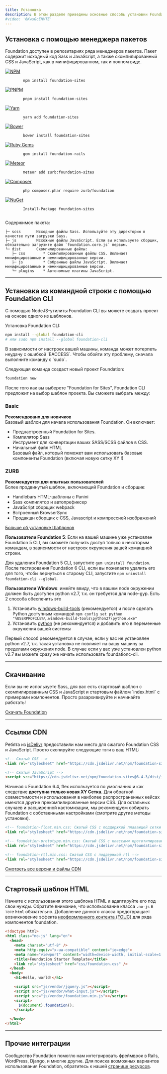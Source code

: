 ```yaml
---
title: Установка
description: В этом разделе приведены основные способы установки Foundation.
#video: '6KwsGcEHVTE'
---
```


## Установка с помощью менеджера пакетов

Foundation доступен в репозитариях ряда менеджеров пакетов. Пакет содержит исходный код Sass и JavaScript, а также скомпилированный CSS и JavaScript, как в минифицированном, так и полном виде.

<div class="grid-x grid-margin-x">
  <div class="cell small-2 text-right">
    <a href="https://www.npmjs.com/package/foundation-sites">
      <img class="docs-install-vendor-icon" src="{{root}}assets/img/icons/logo-npm.svg" alt="NPM">
    </a>
  </div>
  <div class="cell small-10">
    <div class="docs-code">
      <code class="bash">
        npm install foundation-sites
      </code>
    </div>
  </div>

  <div class="cell small-2 text-right">
    <a href="https://www.npmjs.com/package/foundation-sites">
      <img class="docs-install-vendor-icon" src="{{root}}assets/img/icons/logo-pnpm.svg" alt="PNPM">
    </a>
  </div>
  <div class="cell small-10">
    <div class="docs-code">
      <code class="bash">
        pnpm install foundation-sites
      </code>
    </div>
  </div>

  <div class="cell small-2 text-right">
    <a href="https://yarnpkg.com/en/package/foundation-sites">
      <img class="docs-install-vendor-icon" src="{{root}}assets/img/icons/logo-yarn.svg" alt="Yarn">
    </a>
  </div>
  <div class="cell small-10">
    <div class="docs-code">
      <code class="bash">
        yarn add foundation-sites
      </code>
    </div>
  </div>

  <div class="cell small-2 text-right">
    <a href="https://bower.io/search/?q=foundation-sites">
      <img class="docs-install-vendor-icon" src="{{root}}assets/img/icons/logo-bower.svg" alt="Bower">
    </a>
  </div>
  <div class="cell small-10">
    <div class="docs-code">
      <code class="bash">
        bower install foundation-sites
      </code>
    </div>
  </div>

  <div class="cell small-2 text-right">
    <a href="https://rubygems.org/gems/foundation-rails">
      <img class="docs-install-vendor-icon" src="{{root}}assets/img/icons/logo-rubygems.svg" alt="Ruby Gems">
    </a>
  </div>
  <div class="column small-10">
    <div class="docs-code">
      <code class="bash">
        gem install foundation-rails
      </code>
    </div>
  </div>

  <div class="cell small-2 text-right">
    <a href="https://atmospherejs.com/zurb/foundation-sites">
      <img class="docs-install-vendor-icon" src="{{root}}assets/img/icons/logo-meteor.svg" alt="Meteor">
    </a>
  </div>
  <div class="cell small-10">
    <div class="docs-code">
      <code class="bash">
        meteor add zurb:foundation-sites
      </code>
    </div>
  </div>

  <div class="cell small-2 text-right">
    <a href="https://packagist.org/packages/zurb/foundation">
      <img class="docs-install-vendor-icon" src="{{root}}assets/img/icons/logo-composer.svg" alt="Composer">
    </a>
  </div>
  <div class="cell small-10">
    <div class="docs-code">
      <code class="bash">
        php composer.phar require zurb/foundation
      </code>
    </div>
  </div>

  <div class="cell small-2 text-right">
    <a href="https://www.nuget.org/packages/foundation-sites/">
      <img class="docs-install-vendor-icon" src="{{root}}assets/img/icons/logo-nuget.svg" alt="NuGet">
    </a>
  </div>
  <div class="cell small-10">
    <div class="docs-code">
      <code class="bash">
        Install-Package foundation-sites
      </code>
    </div>
  </div>
</div>

Содержимое пакета:

```
├─ scss       Исходные файлы Sass. Используйте эту директорию в качестве пути загрузки Sass.
├─ js         Исхожные файлы JavaScript. Если вы используете сборщик, обязательно загрузите файл `foundation.core.js` первым.
└─ dist       Скомпилированные файлы:
   ├─ css        * Скомпилированные файлы CSS. Включает минифицированные и неминифицированные версии.
   ├─ js         * Собранные файлы JavaScript. Включает минифицированные и неминифицированные версии.
   └─ plugins    * Автономные плагины JavaScript.
```

---

## Установка из командной строки с помощью Foundation CLI

С помощью NodeJS-утилиты Foundation CLI вы можете создать проект на основе одного из шаблонов.

Установка Foundation CLI:

```bash
npm install --global foundation-cli
# или sudo npm install --global foundation-cli
```

<div class="callout info">
  В зависимости от настроек вашей машины, команда может потерпеть неудачу с ошибкой `EACCESS`. Чтобы обойти эту проблему, сначала выполните команду с `sudo`.
</div>

Следующая команда создаст новый проект Foundation:

```bash
foundation new
```

После того как вы выберете "Foundation for Sites", Foundation CLI предложит на выбор шаблон проекта. Вы сможете выбрать между:

<div class="grid-x grid-margin-x">
  <div class="cell small-6">
    <h3>Basic</h3>
    <p>
      <b>Рекомендовано для новичков</b><br>
      Базовый шаблон для начала использования Foundation. Он включает:
      <ul>
        <li>
          Преднастроенный Foundation for Sites.
        </li>
        <li>
          Компилятор Sass<br>
          Инструмент для конвертации ваших SASS/SCSS файлов в CSS.
        </li>
        <li>
          Начальный файл HTML<br>
          Базовый файл, который поможет вам использовать базовые компоненты Foundation (включая новую сетку XY !)
        </li>
      </ul>
    </p>
  </div>

  <div class="cell small-6">
    <h3>ZURB</h3>
    <p>
      <b>Рекомендуется для опытных пользователей</b><br>
      Более продвинутый шаблон, включающий Foundation и сборщик:
      <ul>
        <li>Handlebars HTML-шаблоны с Panini</li>
        <li>Sass компилятор и автопрефиксер</li>
        <li>JavaScript сборщик webpack</li>
        <li>Встроенный BrowserSync</li>
        <li>Продакшн сборщик с CSS, Javascript и компрессией изображений</li>
      </ul>
    </p>
  </div>
</div>

<p class="text-center">
  <a href="starter-projects.html" class="button">Больше об установке Шаблонов</a>
</p>

<div class="callout info">
  <p><strong>Пользователи Foundation 5</strong>: Если на вашей машине уже установлен Foundation 5 CLI, вы сможете получить доступ только к некоторым командам, в зависимости от настроек окружения вашей командной строки.</p>

  <p>Для удаления Foundation 5 CLI, запустите <code>gem uninstall foundation</code>. После тестирования Foundation 6 CLI, если вы пожелаете удалить его для того, чтобы вернуться к старому CLI, запустите <code>npm uninstall foundation-cli --global</code>.</p>
</div>

<div class="callout info">
  <p><strong>Пользователи Windows</strong>: имейте ввиду, что в вашем node окружении должен быть доступен python v2.7, т.к. он требуется для node-gyp. Есть 2 способа обеспечить это</p>

  <ol>
    <li>Установить <a href="https://github.com/felixrieseberg/windows-build-tools">windows-build-tools</a> (рекомендуется) и после сделать Python доступным командой <code>npm config set python "%USERPROFILE%\.windows-build-tools\python27\python.exe"</code></li>
    <li>Установить <a href="https://www.python.org/downloads/">python</a> (не рекомендуется) и добавить его в переменные окружения вашей системы</li>
  </ol>
 
  <p>Первый способ рекомендуется в случае, если у вас не установлен python v2.7, т.к. такая установка не повлияет на вашу машину за пределами окружения node. В случае если у вас уже установлен python v2.7 вы можете сразу же начать использовать foundationc-cli.</p>
</div>

---

## Скачивание

<div class="grid-x grid-margin-x">
  <div class="cell">
    <p>
      Если вы не используете Sass, для вас есть стартовый шаблон с скомпилированным CSS и JavaScript и стартовым файлом `index.html` с примерами компонентов. Просто разархивируйте и начинайте работать!
    </p>
    <p class="text-center">
      <a href="http://foundation.zurb.com/sites/download" class="button">Скачать Foundation</a>
    </p>
  </div>
</div>

---

## Ссылки CDN

Ребята из [jsDelivr](https://www.jsdelivr.com) предоставили нам место для сжатого Foundation CSS и JavaScript. Просто скопируйте следующие тэги в ваш HTML:

```html
<!-- Сжатый CSS -->
<link rel="stylesheet" href="https://cdn.jsdelivr.net/npm/foundation-sites@6.4.3/dist/css/foundation.min.css" integrity="sha256-GSio8qamaXapM8Fq9JYdGNTvk/dgs+cMLgPeevOYEx0= sha384-wAweiGTn38CY2DSwAaEffed6iMeflc0FMiuptanbN4J+ib+342gKGpvYRWubPd/+ sha512-QHEb6jOC8SaGTmYmGU19u2FhIfeG+t/hSacIWPpDzOp5yygnthL3JwnilM7LM1dOAbJv62R+/FICfsrKUqv4Gg==" crossorigin="anonymous">

<!-- Сжатый JavaScript -->
<script src="https://cdn.jsdelivr.net/npm/foundation-sites@6.4.3/dist/js/foundation.min.js" integrity="sha256-mRYlCu5EG+ouD07WxLF8v4ZAZYCA6WrmdIXyn1Bv9Vk= sha384-KzKofw4qqetd3kvuQ5AdapWPqV1ZI+CnfyfEwZQgPk8poOLWaabfgJOfmW7uI+AV sha512-0gHfaMkY+Do568TgjJC2iMAV0dQlY4NqbeZ4pr9lVUTXQzKu8qceyd6wg/3Uql9qA2+3X5NHv3IMb05wb387rA==" crossorigin="anonymous"></script>
```

Начиная с Foundation 6.4, flex используется по умолчанию и как следствие **доступна только новая XY Сетка**. Для обратной совместимости и использования в наиболее распространенных кейсах имеются другие прекомпилированные версии CSS. Для остальных случаев и расширенной кастомизации, мы рекомендуем собирать Foundation с собственными настройками (смотрите другие методы установки).

```html
<!-- foundation-float.min.css: Сжатый CSS с поддержкой плавающей сетки -->
<link rel="stylesheet" href="https://cdn.jsdelivr.net/npm/foundation-sites@6.4.3/dist/css/foundation-float.min.css" integrity="sha256-TPcVVrzfTETpAWQ8HhBHIMT7+DbszMr5n3eFi+UwIl8= sha384-+aXh7XSzITwlvjelsNWuL1A9rT8pWGaiqMMeUjtKcsWIfzT1oV8Mp3oYxmjPK8Gv sha512-cArttU/Yh+PzfQ/dhCdfBiU9+su+fuCwFxLrlLbvuJE/ynUbstaKweVPs7Hdbok9jlv9cwt+xdk20wRz7oYErQ==" crossorigin="anonymous">

<!-- foundation-prototype.min.css: Сжатый CSS с классами прототипирования -->
<link rel="stylesheet" href="https://cdn.jsdelivr.net/npm/foundation-sites@6.4.3/dist/css/foundation-prototype.min.css" integrity="sha256-JyhZsgvsqjrdl9GPOILi/zyc+z4dcwXiyP1Q7cwWlM0= sha384-GtUT6gOaCY/S1ggTUOnqe5CQAEAZ6oVTmMq3X4vfZrvp+tLgjBEmwVxJnukor+o0 sha512-x3+KBxBjFh8PGncrfDOsJhntYDBFdJxmpb211THYkQOaGWvk7ckZG6prGUpZqz85AXgiispjow06+bDnIxnWDQ==" crossorigin="anonymous">

<!-- foundation-rtl.min.css: Сжатый CSS с поддержкой rtl -->
<link rel="stylesheet" href="https://cdn.jsdelivr.net/npm/foundation-sites@6.4.3/dist/css/foundation-rtl.min.css" integrity="sha256-Az+E7JXW71Srarkum5QPTdnobddg2GqI1i8+nMusgLk= sha384-eBKuNtkGVmsJD0uNnWoKYYVnzDT0PXV+XNyAgmmZwYVn7MSNcaR4i5HjOpSRd0o6 sha512-d0RjiDZM/0NlD+7Y2DhUGuAUdwDIL5lS3GPAD0HEayEcrhuLuRiPYOgFWZik+gsFzsykxSn0KO6jim7ev8kIig==" crossorigin="anonymous">
```

<div class="text-center">
  <a href="https://www.jsdelivr.com/package/npm/foundation-sites?path=dist" class="button" target="_blank">Смотреть все версии и файлы CDN</a>
</div>

---

## Стартовый шаблон HTML
Начните с использования этого шаблона HTML и адаптируйте его под свои нужды. Обратите внимание, что использование класса `.no-js` в тэге `html` обязательно. Добавление данного класса предотвращает возникновение эффекта [неоформленного контента (FOUC)](https://en.wikipedia.org/wiki/Flash_of_unstyled_content) для ряда компонентов foundation.

```html
<!doctype html>
<html class="no-js" lang="en">
  <head>
    <meta charset="utf-8" />
    <meta http-equiv="x-ua-compatible" content="ie=edge">
    <meta name="viewport" content="width=device-width, initial-scale=1.0" />
    <title>Foundation Starter Template</title>
    <link rel="stylesheet" href="css/foundation.css" />
  </head>
  <body>
    <h1>Hello, world!</h1>

    <script src="js/vendor/jquery.js"></script>
    <script src="js/vendor/what-input.js"></script>
    <script src="js/vendor/foundation.min.js"></script>
    <script>
      $(document).foundation();
    </script>

  </body>
</html>

```

---

## Прочие интеграции

Сообщество Foundation помогло нам интегрировать фреймврок в Rails, WordPress, Django, и многие другие. Для поиска возможных вариантов использования Foundation, обратитесь к нашей [странице ресурсов](http://foundation.zurb.com/sites/resources).
